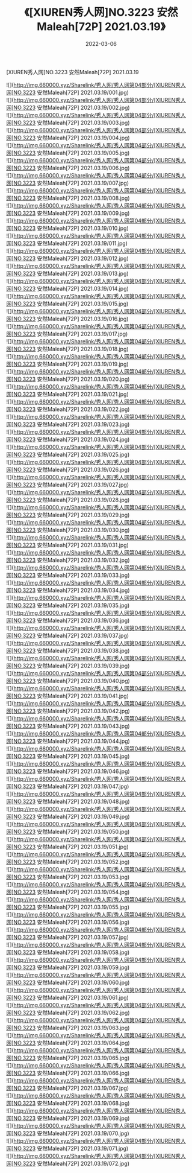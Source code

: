 ﻿---
layout: post
title:  《[XIUREN秀人网]NO.3223 安然Maleah[72P] 2021.03.19》
date:   2022-03-06
img: http://img.660000.xyz/Sharelink/秀人网/秀人网第04部分/[XIUREN秀人网]NO.3223 安然Maleah[72P] 2021.03.19/000.jpg
categories: [美女, 清纯, 唯美]
---

[XIUREN秀人网]NO.3223 安然Maleah[72P] 2021.03.19

 ![](http://img.660000.xyz/Sharelink/秀人网/秀人网第04部分/[XIUREN秀人网]NO.3223 安然Maleah[72P] 2021.03.19/001.jpg) <br>![](http://img.660000.xyz/Sharelink/秀人网/秀人网第04部分/[XIUREN秀人网]NO.3223 安然Maleah[72P] 2021.03.19/002.jpg) <br>![](http://img.660000.xyz/Sharelink/秀人网/秀人网第04部分/[XIUREN秀人网]NO.3223 安然Maleah[72P] 2021.03.19/003.jpg) <br>![](http://img.660000.xyz/Sharelink/秀人网/秀人网第04部分/[XIUREN秀人网]NO.3223 安然Maleah[72P] 2021.03.19/004.jpg) <br>![](http://img.660000.xyz/Sharelink/秀人网/秀人网第04部分/[XIUREN秀人网]NO.3223 安然Maleah[72P] 2021.03.19/005.jpg) <br>![](http://img.660000.xyz/Sharelink/秀人网/秀人网第04部分/[XIUREN秀人网]NO.3223 安然Maleah[72P] 2021.03.19/006.jpg) <br>![](http://img.660000.xyz/Sharelink/秀人网/秀人网第04部分/[XIUREN秀人网]NO.3223 安然Maleah[72P] 2021.03.19/007.jpg) <br>![](http://img.660000.xyz/Sharelink/秀人网/秀人网第04部分/[XIUREN秀人网]NO.3223 安然Maleah[72P] 2021.03.19/008.jpg) <br>![](http://img.660000.xyz/Sharelink/秀人网/秀人网第04部分/[XIUREN秀人网]NO.3223 安然Maleah[72P] 2021.03.19/009.jpg) <br>![](http://img.660000.xyz/Sharelink/秀人网/秀人网第04部分/[XIUREN秀人网]NO.3223 安然Maleah[72P] 2021.03.19/010.jpg) <br>![](http://img.660000.xyz/Sharelink/秀人网/秀人网第04部分/[XIUREN秀人网]NO.3223 安然Maleah[72P] 2021.03.19/011.jpg) <br>![](http://img.660000.xyz/Sharelink/秀人网/秀人网第04部分/[XIUREN秀人网]NO.3223 安然Maleah[72P] 2021.03.19/012.jpg) <br>![](http://img.660000.xyz/Sharelink/秀人网/秀人网第04部分/[XIUREN秀人网]NO.3223 安然Maleah[72P] 2021.03.19/013.jpg) <br>![](http://img.660000.xyz/Sharelink/秀人网/秀人网第04部分/[XIUREN秀人网]NO.3223 安然Maleah[72P] 2021.03.19/014.jpg) <br>![](http://img.660000.xyz/Sharelink/秀人网/秀人网第04部分/[XIUREN秀人网]NO.3223 安然Maleah[72P] 2021.03.19/015.jpg) <br>![](http://img.660000.xyz/Sharelink/秀人网/秀人网第04部分/[XIUREN秀人网]NO.3223 安然Maleah[72P] 2021.03.19/016.jpg) <br>![](http://img.660000.xyz/Sharelink/秀人网/秀人网第04部分/[XIUREN秀人网]NO.3223 安然Maleah[72P] 2021.03.19/017.jpg) <br>![](http://img.660000.xyz/Sharelink/秀人网/秀人网第04部分/[XIUREN秀人网]NO.3223 安然Maleah[72P] 2021.03.19/018.jpg) <br>![](http://img.660000.xyz/Sharelink/秀人网/秀人网第04部分/[XIUREN秀人网]NO.3223 安然Maleah[72P] 2021.03.19/019.jpg) <br>![](http://img.660000.xyz/Sharelink/秀人网/秀人网第04部分/[XIUREN秀人网]NO.3223 安然Maleah[72P] 2021.03.19/020.jpg) <br>![](http://img.660000.xyz/Sharelink/秀人网/秀人网第04部分/[XIUREN秀人网]NO.3223 安然Maleah[72P] 2021.03.19/021.jpg) <br>![](http://img.660000.xyz/Sharelink/秀人网/秀人网第04部分/[XIUREN秀人网]NO.3223 安然Maleah[72P] 2021.03.19/022.jpg) <br>![](http://img.660000.xyz/Sharelink/秀人网/秀人网第04部分/[XIUREN秀人网]NO.3223 安然Maleah[72P] 2021.03.19/023.jpg) <br>![](http://img.660000.xyz/Sharelink/秀人网/秀人网第04部分/[XIUREN秀人网]NO.3223 安然Maleah[72P] 2021.03.19/024.jpg) <br>![](http://img.660000.xyz/Sharelink/秀人网/秀人网第04部分/[XIUREN秀人网]NO.3223 安然Maleah[72P] 2021.03.19/025.jpg) <br>![](http://img.660000.xyz/Sharelink/秀人网/秀人网第04部分/[XIUREN秀人网]NO.3223 安然Maleah[72P] 2021.03.19/026.jpg) <br>![](http://img.660000.xyz/Sharelink/秀人网/秀人网第04部分/[XIUREN秀人网]NO.3223 安然Maleah[72P] 2021.03.19/027.jpg) <br>![](http://img.660000.xyz/Sharelink/秀人网/秀人网第04部分/[XIUREN秀人网]NO.3223 安然Maleah[72P] 2021.03.19/028.jpg) <br>![](http://img.660000.xyz/Sharelink/秀人网/秀人网第04部分/[XIUREN秀人网]NO.3223 安然Maleah[72P] 2021.03.19/029.jpg) <br>![](http://img.660000.xyz/Sharelink/秀人网/秀人网第04部分/[XIUREN秀人网]NO.3223 安然Maleah[72P] 2021.03.19/030.jpg) <br>![](http://img.660000.xyz/Sharelink/秀人网/秀人网第04部分/[XIUREN秀人网]NO.3223 安然Maleah[72P] 2021.03.19/031.jpg) <br>![](http://img.660000.xyz/Sharelink/秀人网/秀人网第04部分/[XIUREN秀人网]NO.3223 安然Maleah[72P] 2021.03.19/032.jpg) <br>![](http://img.660000.xyz/Sharelink/秀人网/秀人网第04部分/[XIUREN秀人网]NO.3223 安然Maleah[72P] 2021.03.19/033.jpg) <br>![](http://img.660000.xyz/Sharelink/秀人网/秀人网第04部分/[XIUREN秀人网]NO.3223 安然Maleah[72P] 2021.03.19/034.jpg) <br>![](http://img.660000.xyz/Sharelink/秀人网/秀人网第04部分/[XIUREN秀人网]NO.3223 安然Maleah[72P] 2021.03.19/035.jpg) <br>![](http://img.660000.xyz/Sharelink/秀人网/秀人网第04部分/[XIUREN秀人网]NO.3223 安然Maleah[72P] 2021.03.19/036.jpg) <br>![](http://img.660000.xyz/Sharelink/秀人网/秀人网第04部分/[XIUREN秀人网]NO.3223 安然Maleah[72P] 2021.03.19/037.jpg) <br>![](http://img.660000.xyz/Sharelink/秀人网/秀人网第04部分/[XIUREN秀人网]NO.3223 安然Maleah[72P] 2021.03.19/038.jpg) <br>![](http://img.660000.xyz/Sharelink/秀人网/秀人网第04部分/[XIUREN秀人网]NO.3223 安然Maleah[72P] 2021.03.19/039.jpg) <br>![](http://img.660000.xyz/Sharelink/秀人网/秀人网第04部分/[XIUREN秀人网]NO.3223 安然Maleah[72P] 2021.03.19/040.jpg) <br>![](http://img.660000.xyz/Sharelink/秀人网/秀人网第04部分/[XIUREN秀人网]NO.3223 安然Maleah[72P] 2021.03.19/041.jpg) <br>![](http://img.660000.xyz/Sharelink/秀人网/秀人网第04部分/[XIUREN秀人网]NO.3223 安然Maleah[72P] 2021.03.19/042.jpg) <br>![](http://img.660000.xyz/Sharelink/秀人网/秀人网第04部分/[XIUREN秀人网]NO.3223 安然Maleah[72P] 2021.03.19/043.jpg) <br>![](http://img.660000.xyz/Sharelink/秀人网/秀人网第04部分/[XIUREN秀人网]NO.3223 安然Maleah[72P] 2021.03.19/044.jpg) <br>![](http://img.660000.xyz/Sharelink/秀人网/秀人网第04部分/[XIUREN秀人网]NO.3223 安然Maleah[72P] 2021.03.19/045.jpg) <br>![](http://img.660000.xyz/Sharelink/秀人网/秀人网第04部分/[XIUREN秀人网]NO.3223 安然Maleah[72P] 2021.03.19/046.jpg) <br>![](http://img.660000.xyz/Sharelink/秀人网/秀人网第04部分/[XIUREN秀人网]NO.3223 安然Maleah[72P] 2021.03.19/047.jpg) <br>![](http://img.660000.xyz/Sharelink/秀人网/秀人网第04部分/[XIUREN秀人网]NO.3223 安然Maleah[72P] 2021.03.19/048.jpg) <br>![](http://img.660000.xyz/Sharelink/秀人网/秀人网第04部分/[XIUREN秀人网]NO.3223 安然Maleah[72P] 2021.03.19/049.jpg) <br>![](http://img.660000.xyz/Sharelink/秀人网/秀人网第04部分/[XIUREN秀人网]NO.3223 安然Maleah[72P] 2021.03.19/050.jpg) <br>![](http://img.660000.xyz/Sharelink/秀人网/秀人网第04部分/[XIUREN秀人网]NO.3223 安然Maleah[72P] 2021.03.19/051.jpg) <br>![](http://img.660000.xyz/Sharelink/秀人网/秀人网第04部分/[XIUREN秀人网]NO.3223 安然Maleah[72P] 2021.03.19/052.jpg) <br>![](http://img.660000.xyz/Sharelink/秀人网/秀人网第04部分/[XIUREN秀人网]NO.3223 安然Maleah[72P] 2021.03.19/053.jpg) <br>![](http://img.660000.xyz/Sharelink/秀人网/秀人网第04部分/[XIUREN秀人网]NO.3223 安然Maleah[72P] 2021.03.19/054.jpg) <br>![](http://img.660000.xyz/Sharelink/秀人网/秀人网第04部分/[XIUREN秀人网]NO.3223 安然Maleah[72P] 2021.03.19/055.jpg) <br>![](http://img.660000.xyz/Sharelink/秀人网/秀人网第04部分/[XIUREN秀人网]NO.3223 安然Maleah[72P] 2021.03.19/056.jpg) <br>![](http://img.660000.xyz/Sharelink/秀人网/秀人网第04部分/[XIUREN秀人网]NO.3223 安然Maleah[72P] 2021.03.19/057.jpg) <br>![](http://img.660000.xyz/Sharelink/秀人网/秀人网第04部分/[XIUREN秀人网]NO.3223 安然Maleah[72P] 2021.03.19/058.jpg) <br>![](http://img.660000.xyz/Sharelink/秀人网/秀人网第04部分/[XIUREN秀人网]NO.3223 安然Maleah[72P] 2021.03.19/059.jpg) <br>![](http://img.660000.xyz/Sharelink/秀人网/秀人网第04部分/[XIUREN秀人网]NO.3223 安然Maleah[72P] 2021.03.19/060.jpg) <br>![](http://img.660000.xyz/Sharelink/秀人网/秀人网第04部分/[XIUREN秀人网]NO.3223 安然Maleah[72P] 2021.03.19/061.jpg) <br>![](http://img.660000.xyz/Sharelink/秀人网/秀人网第04部分/[XIUREN秀人网]NO.3223 安然Maleah[72P] 2021.03.19/062.jpg) <br>![](http://img.660000.xyz/Sharelink/秀人网/秀人网第04部分/[XIUREN秀人网]NO.3223 安然Maleah[72P] 2021.03.19/063.jpg) <br>![](http://img.660000.xyz/Sharelink/秀人网/秀人网第04部分/[XIUREN秀人网]NO.3223 安然Maleah[72P] 2021.03.19/064.jpg) <br>![](http://img.660000.xyz/Sharelink/秀人网/秀人网第04部分/[XIUREN秀人网]NO.3223 安然Maleah[72P] 2021.03.19/065.jpg) <br>![](http://img.660000.xyz/Sharelink/秀人网/秀人网第04部分/[XIUREN秀人网]NO.3223 安然Maleah[72P] 2021.03.19/066.jpg) <br>![](http://img.660000.xyz/Sharelink/秀人网/秀人网第04部分/[XIUREN秀人网]NO.3223 安然Maleah[72P] 2021.03.19/067.jpg) <br>![](http://img.660000.xyz/Sharelink/秀人网/秀人网第04部分/[XIUREN秀人网]NO.3223 安然Maleah[72P] 2021.03.19/068.jpg) <br>![](http://img.660000.xyz/Sharelink/秀人网/秀人网第04部分/[XIUREN秀人网]NO.3223 安然Maleah[72P] 2021.03.19/069.jpg) <br>![](http://img.660000.xyz/Sharelink/秀人网/秀人网第04部分/[XIUREN秀人网]NO.3223 安然Maleah[72P] 2021.03.19/070.jpg) <br>![](http://img.660000.xyz/Sharelink/秀人网/秀人网第04部分/[XIUREN秀人网]NO.3223 安然Maleah[72P] 2021.03.19/071.jpg) <br>![](http://img.660000.xyz/Sharelink/秀人网/秀人网第04部分/[XIUREN秀人网]NO.3223 安然Maleah[72P] 2021.03.19/072.jpg) <br>